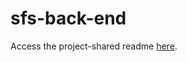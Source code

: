 # sfs-back-end

Access the project-shared readme [here](https://github.com/gt-team-blue/sfs-front-end/blob/master/README.md).
